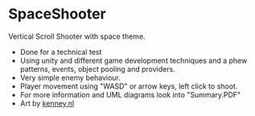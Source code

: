 # SpaceShooter

Vertical Scroll Shooter with space theme.

- Done for a technical test
- Using unity and different game development techniques and a phew patterns, events, object pooling and providers.
- Very simple enemy behaviour.
- Player movement using "WASD" or arrow keys, left click to shoot.
- For more information and UML diagrams look into "Summary.PDF"
- Art by [kenney.nl](kenney.n)